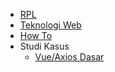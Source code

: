 * [RPL](/rpl/content/introduction)
* [Teknologi Web](/tekweb/content/introduction/learning_path)
* [How To](/howto/content/introduction)
* Studi Kasus
  * [Vue/Axios Dasar](/vue_basic/content/introduction)

